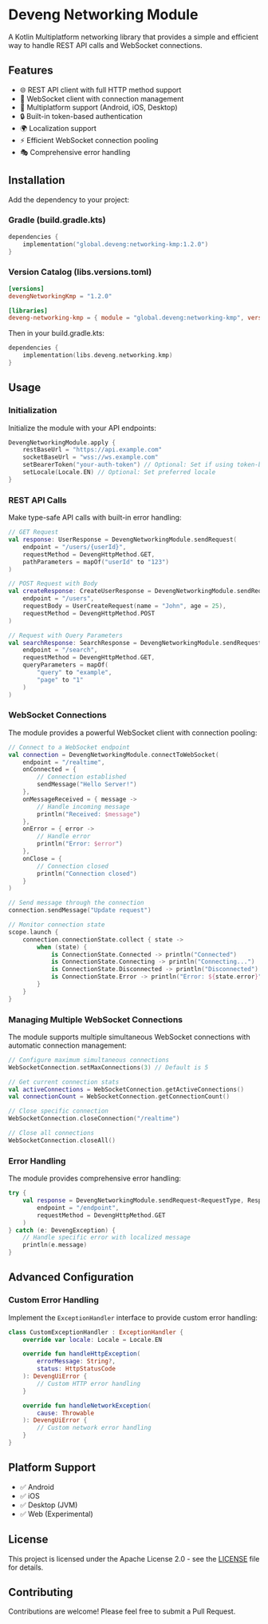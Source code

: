 # Deveng Networking Module

A Kotlin Multiplatform networking library that provides a simple and efficient way to handle REST API calls and WebSocket connections.

## Features

- 🌐 REST API client with full HTTP method support
- 🔄 WebSocket client with connection management
- 🎯 Multiplatform support (Android, iOS, Desktop)
- 🔒 Built-in token-based authentication
- 🌍 Localization support
- ⚡ Efficient WebSocket connection pooling
- 🎭 Comprehensive error handling

## Installation

Add the dependency to your project:

### Gradle (build.gradle.kts)
```kotlin
dependencies {
    implementation("global.deveng:networking-kmp:1.2.0")
}
```

### Version Catalog (libs.versions.toml)
```toml
[versions]
devengNetworkingKmp = "1.2.0"

[libraries]
deveng-networking-kmp = { module = "global.deveng:networking-kmp", version.ref = "devengNetworkingKmp" }
```

Then in your build.gradle.kts:
```kotlin
dependencies {
    implementation(libs.deveng.networking.kmp)
}
```

## Usage

### Initialization

Initialize the module with your API endpoints:

```kotlin
DevengNetworkingModule.apply {
    restBaseUrl = "https://api.example.com"
    socketBaseUrl = "wss://ws.example.com"
    setBearerToken("your-auth-token") // Optional: Set if using token-based auth
    setLocale(Locale.EN) // Optional: Set preferred locale
}
```

### REST API Calls

Make type-safe API calls with built-in error handling:

```kotlin
// GET Request
val response: UserResponse = DevengNetworkingModule.sendRequest(
    endpoint = "/users/{userId}",
    requestMethod = DevengHttpMethod.GET,
    pathParameters = mapOf("userId" to "123")
)

// POST Request with Body
val createResponse: CreateUserResponse = DevengNetworkingModule.sendRequest(
    endpoint = "/users",
    requestBody = UserCreateRequest(name = "John", age = 25),
    requestMethod = DevengHttpMethod.POST
)

// Request with Query Parameters
val searchResponse: SearchResponse = DevengNetworkingModule.sendRequest(
    endpoint = "/search",
    requestMethod = DevengHttpMethod.GET,
    queryParameters = mapOf(
        "query" to "example",
        "page" to "1"
    )
)
```

### WebSocket Connections

The module provides a powerful WebSocket client with connection pooling:

```kotlin
// Connect to a WebSocket endpoint
val connection = DevengNetworkingModule.connectToWebSocket(
    endpoint = "/realtime",
    onConnected = {
        // Connection established
        sendMessage("Hello Server!")
    },
    onMessageReceived = { message ->
        // Handle incoming message
        println("Received: $message")
    },
    onError = { error ->
        // Handle error
        println("Error: $error")
    },
    onClose = {
        // Connection closed
        println("Connection closed")
    }
)

// Send message through the connection
connection.sendMessage("Update request")

// Monitor connection state
scope.launch {
    connection.connectionState.collect { state ->
        when (state) {
            is ConnectionState.Connected -> println("Connected")
            is ConnectionState.Connecting -> println("Connecting...")
            is ConnectionState.Disconnected -> println("Disconnected")
            is ConnectionState.Error -> println("Error: ${state.error}")
        }
    }
}
```

### Managing Multiple WebSocket Connections

The module supports multiple simultaneous WebSocket connections with automatic connection management:

```kotlin
// Configure maximum simultaneous connections
WebSocketConnection.setMaxConnections(3) // Default is 5

// Get current connection stats
val activeConnections = WebSocketConnection.getActiveConnections()
val connectionCount = WebSocketConnection.getConnectionCount()

// Close specific connection
WebSocketConnection.closeConnection("/realtime")

// Close all connections
WebSocketConnection.closeAll()
```

### Error Handling

The module provides comprehensive error handling:

```kotlin
try {
    val response = DevengNetworkingModule.sendRequest<RequestType, ResponseType>(
        endpoint = "/endpoint",
        requestMethod = DevengHttpMethod.GET
    )
} catch (e: DevengException) {
    // Handle specific error with localized message
    println(e.message)
}
```

## Advanced Configuration

### Custom Error Handling

Implement the `ExceptionHandler` interface to provide custom error handling:

```kotlin
class CustomExceptionHandler : ExceptionHandler {
    override var locale: Locale = Locale.EN

    override fun handleHttpException(
        errorMessage: String?,
        status: HttpStatusCode
    ): DevengUiError {
        // Custom HTTP error handling
    }

    override fun handleNetworkException(
        cause: Throwable
    ): DevengUiError {
        // Custom network error handling
    }
}
```

## Platform Support

- ✅ Android
- ✅ iOS
- ✅ Desktop (JVM)
- ✅ Web (Experimental)

## License

This project is licensed under the Apache License 2.0 - see the [LICENSE](LICENSE) file for details.

## Contributing

Contributions are welcome! Please feel free to submit a Pull Request.